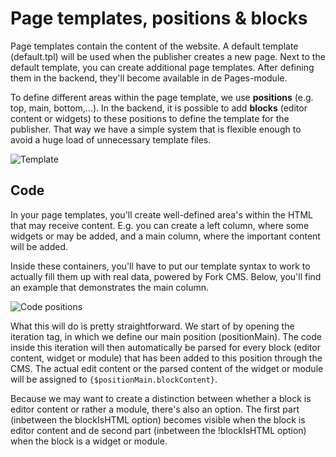 # Page templates, positions & blocks

Page templates contain the content of the website. A default template (default.tpl) will be used when the publisher creates a new page. Next to the default template, you can create additional page templates. After defining them in the backend, they'll become available in de Pages-module.

To define different areas within the page template, we use **positions** (e.g. top, main, bottom,...). In the backend, it is possible to add **blocks** (editor content or widgets) to these positions to define the template for the publisher. That way we have a simple system that is flexible enough to avoid a huge load of unnecessary template files.

![Template](https://raw.github.com/forkcms/documentation/master/theming%20guide/assets/template.jpg)

## Code

In your page templates, you'll create well-defined area's within the HTML that may receive content. E.g. you can create a left column, where some widgets or may be added, and a main column, where the important content will be added.

Inside these containers, you'll have to put our template syntax to work to actually fill them up with real data, powered by Fork CMS. Below, you'll find an example that demonstrates the main column.

![Code positions](https://raw.github.com/forkcms/documentation/master/theming%20guide/assets/position_code.jpg)

What this will do is pretty straightforward. We start of by opening the iteration tag, in which we define our main position (positionMain). The code inside this iteration will then automatically be parsed for every block (editor content, widget or module) that has been added to this position through the CMS. The actual edit content or the parsed content of the widget or module will be assigned to `{$positionMain.blockContent}`.

Because we may want to create a distinction between whether a block is editor content or rather a module, there's also an option. The first part (inbetween the blockIsHTML option) becomes visible when the block is editor content and de second part (inbetween the !blockIsHTML option) when the block is a widget or module.